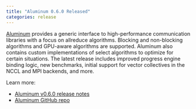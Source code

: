 ```yaml
---
title: "Aluminum 0.6.0 Released"
categories: release
---
```


[Aluminum](https://github.com/LLNL/Aluminum) provides a generic interface to high-performance communication libraries with a focus on allreduce algorithms. Blocking and non-blocking algorithms and GPU-aware algorithms are supported. Aluminum also contains custom implementations of select algorithms to optimize for certain situations. The latest release includes improved progress engine binding logic, new benchmarks, initial support for vector collectives in the NCCL and MPI backends, and more.

Learn more:

- [Aluminum v0.6.0 release notes](https://github.com/LLNL/Aluminum/releases/tag/v0.6.0)
- [Aluminum GitHub repo](https://github.com/LLNL/Aluminum)

